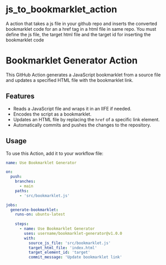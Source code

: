 # js_to_bookmarklet_action
A action that takes a js file in your github repo and inserts the converted bookmarklet code for an a href tag in a html file in same repo. You must define the js file, the target html file and the target id for inserting the bookmarklet code

# Bookmarklet Generator Action

This GitHub Action generates a JavaScript bookmarklet from a source file and updates a specified HTML file with the bookmarklet link.

## Features
- Reads a JavaScript file and wraps it in an IIFE if needed.
- Encodes the script as a bookmarklet.
- Updates an HTML file by replacing the `href` of a specific link element.
- Automatically commits and pushes the changes to the repository.

## Usage

To use this Action, add it to your workflow file:

```yaml
name: Use Bookmarklet Generator

on:
  push:
    branches:
      - main
    paths:
      - 'src/bookmarklet.js'

jobs:
  generate-bookmarklet:
    runs-on: ubuntu-latest
    
    steps:
      - name: Use Bookmarklet Generator
        uses: username/bookmarklet-generator@v1.0.0
        with:
          source_js_file: 'src/bookmarklet.js'
          target_html_file: 'index.html'
          target_element_id: 'target'
          commit_message: 'Update bookmarklet link'


